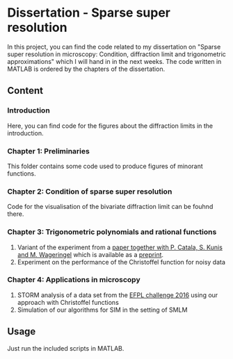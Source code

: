 # Dissertation - Sparse super resolution 

In this project, you can find the code related to my dissertation on "Sparse super resolution in microscopy: Condition, diffraction limit and trigonometric approximations" which I will hand in in the next weeks. 
The code written in MATLAB is ordered by the chapters of the dissertation. 

## Content

### Introduction
  Here, you can find code for the figures about the diffraction limits in the introduction. 

### Chapter 1: Preliminaries
This folder contains some code used to produce figures of minorant functions.
  
### Chapter 2: Condition of sparse super resolution
   Code for the visualisation of the bivariate diffraction limit can be fouhnd there.
   
### Chapter 3: Trigonometric polynomials and rational functions
   1. Variant of the experiment from a [paper together with P. Catala, S. Kunis and M. Wageringel](https://github.com/Paulcat/Measure-trigo-approximations) which is available as a [preprint](https://arxiv.org/abs/2203.10531v2). 
   2. Experiment on the performance of the Christoffel function for noisy data

### Chapter 4: Applications in microscopy
   1. STORM analysis of a data set from the [EFPL challenge 2016](https://srm.epfl.ch/Challenge/ChallengeSimulatedData) using our approach with Christoffel functions
   2. Simulation of our algorithms for SIM in the setting of SMLM

## Usage

Just run the included scripts in MATLAB.
